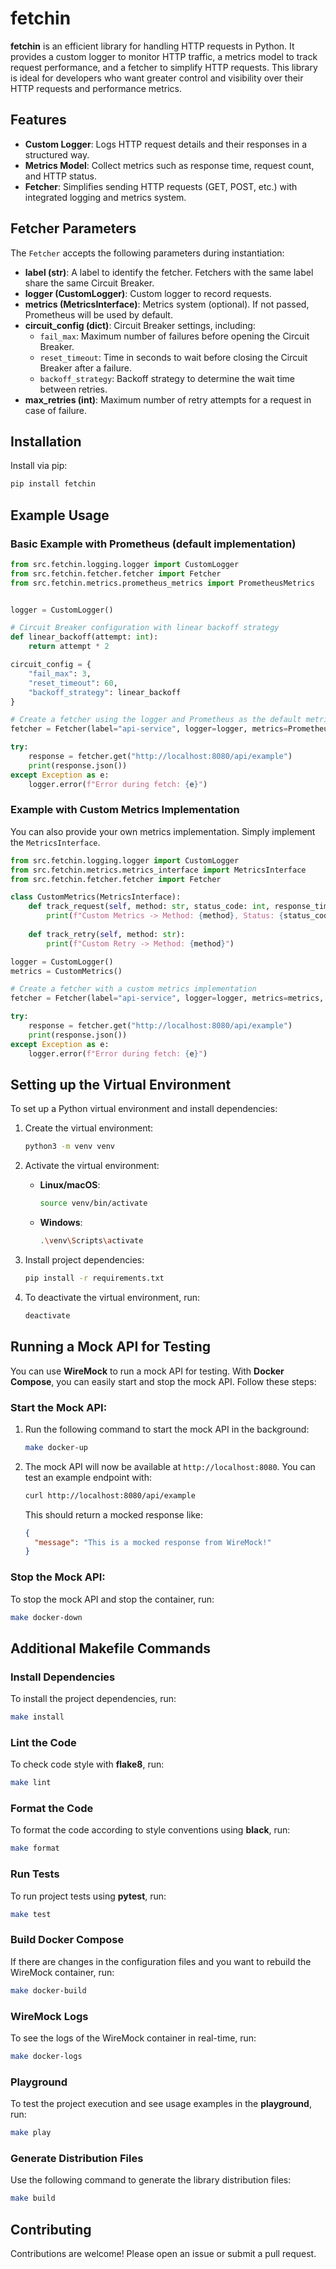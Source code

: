 
# fetchin

**fetchin** is an efficient library for handling HTTP requests in Python. It provides a custom logger to monitor HTTP traffic, a metrics model to track request performance, and a fetcher to simplify HTTP requests. This library is ideal for developers who want greater control and visibility over their HTTP requests and performance metrics.

## Features

- **Custom Logger**: Logs HTTP request details and their responses in a structured way.
- **Metrics Model**: Collect metrics such as response time, request count, and HTTP status.
- **Fetcher**: Simplifies sending HTTP requests (GET, POST, etc.) with integrated logging and metrics system.

## Fetcher Parameters

The `Fetcher` accepts the following parameters during instantiation:

- **label (str)**: A label to identify the fetcher. Fetchers with the same label share the same Circuit Breaker.
- **logger (CustomLogger)**: Custom logger to record requests.
- **metrics (MetricsInterface)**: Metrics system (optional). If not passed, Prometheus will be used by default.
- **circuit_config (dict)**: Circuit Breaker settings, including:
  - `fail_max`: Maximum number of failures before opening the Circuit Breaker.
  - `reset_timeout`: Time in seconds to wait before closing the Circuit Breaker after a failure.
  - `backoff_strategy`: Backoff strategy to determine the wait time between retries.
- **max_retries (int)**: Maximum number of retry attempts for a request in case of failure.

## Installation

Install via pip:

```bash
pip install fetchin
```

## Example Usage

### Basic Example with Prometheus (default implementation)

```python
from src.fetchin.logging.logger import CustomLogger
from src.fetchin.fetcher.fetcher import Fetcher
from src.fetchin.metrics.prometheus_metrics import PrometheusMetrics


logger = CustomLogger()

# Circuit Breaker configuration with linear backoff strategy
def linear_backoff(attempt: int):
    return attempt * 2

circuit_config = {
    "fail_max": 3,
    "reset_timeout": 60,
    "backoff_strategy": linear_backoff
}

# Create a fetcher using the logger and Prometheus as the default metrics system
fetcher = Fetcher(label="api-service", logger=logger, metrics=PrometheusMetrics(), circuit_config=circuit_config, max_retries=5)

try:
    response = fetcher.get("http://localhost:8080/api/example")
    print(response.json())
except Exception as e:
    logger.error(f"Error during fetch: {e}")
```

### Example with Custom Metrics Implementation

You can also provide your own metrics implementation. Simply implement the `MetricsInterface`.

```python
from src.fetchin.logging.logger import CustomLogger
from src.fetchin.metrics.metrics_interface import MetricsInterface
from src.fetchin.fetcher.fetcher import Fetcher

class CustomMetrics(MetricsInterface):
    def track_request(self, method: str, status_code: int, response_time: float):
        print(f"Custom Metrics -> Method: {method}, Status: {status_code}, Time: {response_time:.2f}s")
    
    def track_retry(self, method: str):
        print(f"Custom Retry -> Method: {method}")

logger = CustomLogger()
metrics = CustomMetrics()

# Create a fetcher with a custom metrics implementation
fetcher = Fetcher(label="api-service", logger=logger, metrics=metrics, max_retries=3)

try:
    response = fetcher.get("http://localhost:8080/api/example")
    print(response.json())
except Exception as e:
    logger.error(f"Error during fetch: {e}")
```

## Setting up the Virtual Environment

To set up a Python virtual environment and install dependencies:

1. Create the virtual environment:

   ```bash
   python3 -m venv venv
   ```

2. Activate the virtual environment:

   - **Linux/macOS**:
     ```bash
     source venv/bin/activate
     ```
   - **Windows**:
     ```bash
     .\venv\Scripts\activate
     ```

3. Install project dependencies:

   ```bash
   pip install -r requirements.txt
   ```

4. To deactivate the virtual environment, run:

   ```bash
   deactivate
   ```

## Running a Mock API for Testing

You can use **WireMock** to run a mock API for testing. With **Docker Compose**, you can easily start and stop the mock API. Follow these steps:

### Start the Mock API:

1. Run the following command to start the mock API in the background:

   ```bash
   make docker-up
   ```

2. The mock API will now be available at `http://localhost:8080`. You can test an example endpoint with:

   ```bash
   curl http://localhost:8080/api/example
   ```

   This should return a mocked response like:

   ```json
   {
     "message": "This is a mocked response from WireMock!"
   }
   ```

### Stop the Mock API:

To stop the mock API and stop the container, run:

```bash
make docker-down
```

## Additional Makefile Commands

### Install Dependencies

To install the project dependencies, run:

```bash
make install
```

### Lint the Code

To check code style with **flake8**, run:

```bash
make lint
```

### Format the Code

To format the code according to style conventions using **black**, run:

```bash
make format
```

### Run Tests

To run project tests using **pytest**, run:

```bash
make test
```

### Build Docker Compose

If there are changes in the configuration files and you want to rebuild the WireMock container, run:

```bash
make docker-build
```

### WireMock Logs

To see the logs of the WireMock container in real-time, run:

```bash
make docker-logs
```

### Playground

To test the project execution and see usage examples in the **playground**, run:

```bash
make play
```

### Generate Distribution Files

Use the following command to generate the library distribution files:

```bash
make build
```



## Contributing

Contributions are welcome! Please open an issue or submit a pull request.